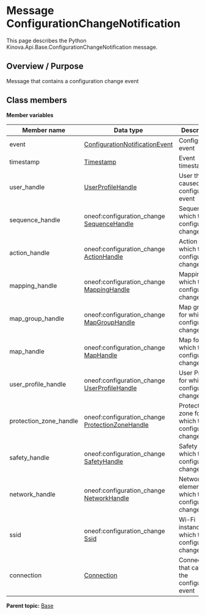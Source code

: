 # Message ConfigurationChangeNotification

This page describes the Python Kinova.Api.Base.ConfigurationChangeNotification message.

## Overview / Purpose

Message that contains a configuration change event

## Class members

 **Member variables** 

|Member name|Data type|Description|
|-----------|---------|-----------|
|event| [ConfigurationNotificationEvent](enm_Base_ConfigurationNotificationEvent.md#)|Configuration event|
|timestamp| [Timestamp](msg_Common_Timestamp.md#)|Event timestamp|
|user\_handle| [UserProfileHandle](msg_Common_UserProfileHandle.md#)|User that caused the configuration event|
|sequence\_handle|oneof:configuration\_change [SequenceHandle](msg_Base_SequenceHandle.md#)|Sequence for which the configuration changed|
|action\_handle|oneof:configuration\_change [ActionHandle](msg_Base_ActionHandle.md#)|Action for which the configuration changed|
|mapping\_handle|oneof:configuration\_change [MappingHandle](msg_Base_MappingHandle.md#)|Mapping for which the configuration changed|
|map\_group\_handle|oneof:configuration\_change [MapGroupHandle](msg_Base_MapGroupHandle.md#)|Map group for which the configuration changed|
|map\_handle|oneof:configuration\_change [MapHandle](msg_Base_MapHandle.md#)|Map for which the configuration changed|
|user\_profile\_handle|oneof:configuration\_change [UserProfileHandle](msg_Common_UserProfileHandle.md#)|User Profile for which the configuration changed|
|protection\_zone\_handle|oneof:configuration\_change [ProtectionZoneHandle](msg_Base_ProtectionZoneHandle.md#)|Protection zone for which the configuration changed|
|safety\_handle|oneof:configuration\_change [SafetyHandle](msg_Common_SafetyHandle.md#)|Safety for which the configuration changed|
|network\_handle|oneof:configuration\_change [NetworkHandle](msg_Base_NetworkHandle.md#)|Network element for which the configuration changed|
|ssid|oneof:configuration\_change [Ssid](msg_Base_Ssid.md#)|Wi-Fi instance for which the configuration changed|
|connection| [Connection](msg_Common_Connection.md#)|Connection that caused the configuration event|

**Parent topic:** [Base](../references/summary_Base.md)

